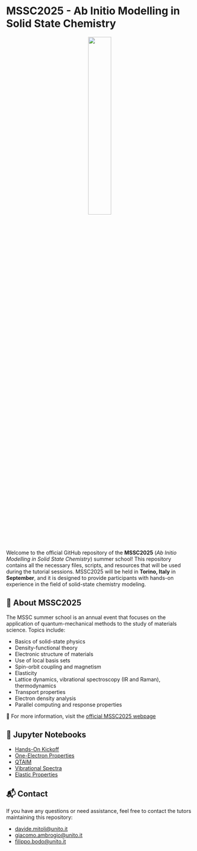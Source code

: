# MSSC2025 - Ab Initio Modelling in Solid State Chemistry

<div align="center">
  <img src="https://media.licdn.com/dms/image/v2/D4D22AQEuwVpQB5QRtg/feedshare-shrink_2048_1536/B4DZYPCDaEHwAo-/0/1744008924262?e=1759968000&v=beta&t=GYlYXh4isGJCZL73hSJrEJPaFWMOJABZu_H-Xo3IviU" width="35%">
</div>

Welcome to the official GitHub repository of the **MSSC2025** 
(*Ab Initio Modelling in Solid State Chemistry*) summer school! This repository contains all 
the necessary files, scripts, and resources that will be used during the 
tutorial sessions. MSSC2025 will be held in **Torino, Italy** in **September**, and it 
is designed to provide participants with hands-on experience in the field of 
solid-state chemistry modeling.

## 🧪 About MSSC2025

The MSSC summer school is an annual event that focuses on the application of 
quantum-mechanical methods to the study of materials science. Topics include:

- Basics of solid-state physics
- Density-functional theory
- Electronic structure of materials
- Use of local basis sets
- Spin-orbit coupling and magnetism
- Elasticity
- Lattice dynamics, vibrational spectroscopy (IR and Raman), thermodynamics
- Transport properties
- Electron density analysis
- Parallel computing and response properties

🔗 For more information, visit the [official MSSC2025 webpage](https://mssc.crystalsolutions.eu)

## 📓 Jupyter Notebooks 
- [Hands-On Kickoff](https://colab.research.google.com/drive/1QFfMfurO-z6g1KIbH9jGdmRVRY3UeGbo?usp=sharing)
- [One-Electron Properties](https://colab.research.google.com/drive/1Ujv00vg9morE45MyxF-RNXX1Ih42kEpK?usp=sharing#scrollTo=2749afa5)
- [QTAIM](https://colab.research.google.com/drive/17H0GhpBfSY_KF1QpgQIel1f9DxUDVIpx?usp=sharing)
- [Vibrational Spectra](https://colab.research.google.com/drive/1yikyVUdzdXJunZFAGA7wb2GnhizLVSO0?usp=sharing)
- [Elastic Properties](https://colab.research.google.com/drive/1iEKMhYdyZgNYTLyNvN5ulaPWfoI1Ueco?usp=sharing)

## 📬 Contact

If you have any questions or need assistance, feel free to contact the tutors maintaining this repository:

- [davide.mitoli@unito.it](mailto:davide.mitoli@unito.it)
- [giacomo.ambrogio@unito.it](mailto:giacomo.ambrogio@unito.it)
- [filippo.bodo@unito.it](mailto:filippo.bodo@unito.it)


